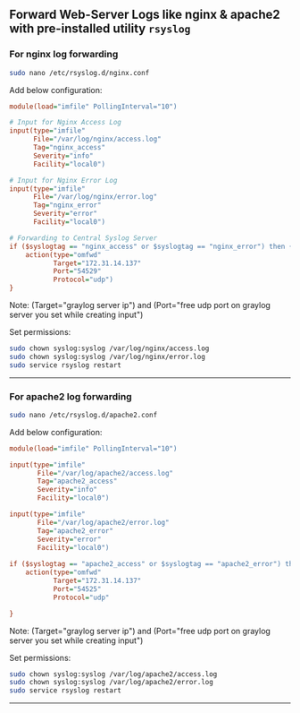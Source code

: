 ## **Forward Web-Server Logs like nginx & apache2 with pre-installed utility `rsyslog`**

### For nginx log forwarding

```bash
sudo nano /etc/rsyslog.d/nginx.conf
```
Add below configuration:
```ini
module(load="imfile" PollingInterval="10")

# Input for Nginx Access Log
input(type="imfile"
      File="/var/log/nginx/access.log"
      Tag="nginx_access"
      Severity="info"
      Facility="local0")

# Input for Nginx Error Log
input(type="imfile"
      File="/var/log/nginx/error.log"
      Tag="nginx_error"
      Severity="error"
      Facility="local0")

# Forwarding to Central Syslog Server
if ($syslogtag == "nginx_access" or $syslogtag == "nginx_error") then {
    action(type="omfwd"
           Target="172.31.14.137"
           Port="54529"
           Protocol="udp")
}
```

Note: (Target="graylog server ip") and (Port="free udp port on graylog server you set while creating input")

Set permissions:
```bash
sudo chown syslog:syslog /var/log/nginx/access.log
sudo chown syslog:syslog /var/log/nginx/error.log
sudo service rsyslog restart
```

---

### For apache2 log forwarding

```bash
sudo nano /etc/rsyslog.d/apache2.conf
```

Add below configuration:
```ini
module(load="imfile" PollingInterval="10")

input(type="imfile"
       File="/var/log/apache2/access.log"
       Tag="apache2_access"
       Severity="info"
       Facility="local0")

input(type="imfile"
       File="/var/log/apache2/error.log"
       Tag="apache2_error"
       Severity="error"
       Facility="local0")
       
if ($syslogtag == "apache2_access" or $syslogtag == "apache2_error") then {
    action(type="omfwd"
           Target="172.31.14.137"
           Port="54525"
           Protocol="udp"

}
```

Note: (Target="graylog server ip") and (Port="free udp port on graylog server you set while creating input")

Set permissions:
```bash
sudo chown syslog:syslog /var/log/apache2/access.log
sudo chown syslog:syslog /var/log/apache2/error.log
sudo service rsyslog restart
```

---
